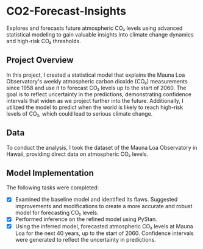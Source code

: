 # CO2-Forecast-Insights
Explores and forecasts future atmospheric CO₂ levels using advanced statistical modeling to gain valuable insights into climate change dynamics and high-risk CO₂ thresholds.

## Project Overview
In this project, I created a statistical model that explains the Mauna Loa Observatory's weekly atmospheric carbon dioxide (CO₂) measurements since 1958 and use it to forecast CO₂ levels up to the start of 2060. The goal is to reflect uncertainty in the predictions, demonstrating confidence intervals that widen as we project further into the future. Additionally, I utilized the model to predict when the world is likely to reach high-risk levels of CO₂, which could lead to serious climate change.

## Data
To conduct the analysis, I took the dataset of the Mauna Loa Observatory in Hawaii, providing direct data on atmospheric CO₂ levels.

## Model Implementation
The following tasks were completed:
* [x] Examined the baseline model and identified its flaws. Suggested improvements and modifications to create a more accurate and robust model for forecasting CO₂ levels.
* [x] Performed inference on the refined model using PyStan. 
* [x] Using the inferred model, forecasted atmospheric CO₂ levels at Mauna Loa for the next 40 years, up to the start of 2060. Confidence intervals were generated to reflect the uncertainty in predictions.
